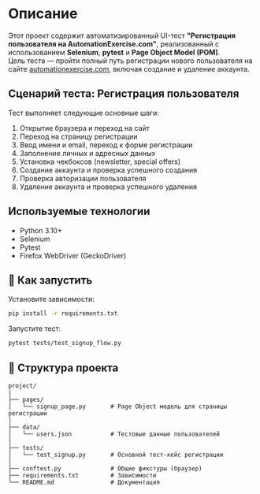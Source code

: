 # Описание

Этот проект содержит автоматизированный UI-тест **"Регистрация пользователя на AutomationExercise.com"**, реализованный с использованием **Selenium**, **pytest** и **Page Object Model (POM)**.  
Цель теста — пройти полный путь регистрации нового пользователя на сайте [automationexercise.com](https://automationexercise.com), включая создание и удаление аккаунта.

## Сценарий теста: Регистрация пользователя

Тест выполняет следующие основные шаги:

1. Открытие браузера и переход на сайт  
2. Переход на страницу регистрации  
3. Ввод имени и email, переход к форме регистрации  
4. Заполнение личных и адресных данных  
5. Установка чекбоксов (newsletter, special offers)  
6. Создание аккаунта и проверка успешного создания  
7. Проверка авторизации пользователя  
8. Удаление аккаунта и проверка успешного удаления  

## Используемые технологии

- Python 3.10+  
- Selenium  
- Pytest  
- Firefox WebDriver (GeckoDriver)  

## 🚀 Как запустить

Установите зависимости:

```bash
pip install -r requirements.txt
```

Запустите тест:

```bash
pytest tests/test_signup_flow.py
```

## 📁 Структура проекта

```
project/
│
├── pages/
│   └── signup_page.py       # Page Object модель для страницы регистрации
│
├── data/
│   └── users.json           # Тестовые данные пользователей
│
├── tests/
│   └── test_signup.py       # Основной тест-кейс регистрации
│
├── conftest.py              # Общие фикстуры (браузер)
├── requirements.txt         # Зависимости
└── README.md                # Документация
```

